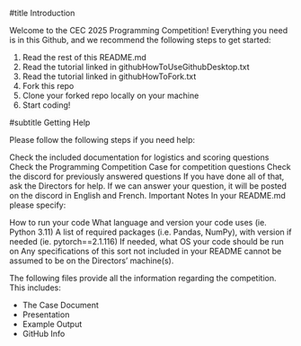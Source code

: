 #title
Introduction

Welcome to the CEC 2025 Programming Competition! Everything you need is in this Github, and we recommend the following steps to get started:

1. Read the rest of this README.md
2. Read the tutorial linked in githubHowToUseGithubDesktop.txt
3. Read the tutorial linked in githubHowToFork.txt
4. Fork this repo
5. Clone your forked repo locally on your machine
6. Start coding!

   
#subtitle
Getting Help

Please follow the following steps if you need help:

Check the included documentation for logistics and scoring questions
Check the Programming Competition Case for competition questions
Check the discord for previously answered questions
If you have done all of that, ask the Directors for help. If we can answer your question, it will be posted on the discord in English and French.
Important Notes
In your README.md please specify:

How to run your code
What language and version your code uses (ie. Python 3.11)
A list of required packages (i.e. Pandas, NumPy), with version if needed (ie. pytorch==2.1.116)
If needed, what OS your code should be run on Any specifications of this sort not included in your README cannot be assumed to be on the Directors’ machine(s).

The following files provide all the information regarding the competition. 
This includes:
- The Case Document
- Presentation
- Example Output
- GitHub Info
